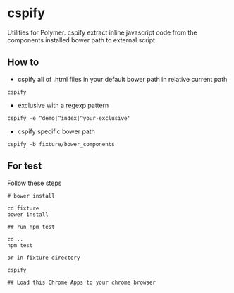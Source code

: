 # cspify

Utilities for Polymer. cspify extract inline javascript code from the components installed bower path to external script.

## How to

- cspify all of .html files in your default bower path in relative current path

```
cspify
```

- exclusive with a regexp pattern

```
cspify -e ^demo|^index|^your-exclusive'
```

- cspify specific bower path

```
cspify -b fixture/bower_components
```

## For test
Follow these steps

```
# bower install

cd fixture
bower install

## run npm test

cd ..
npm test

or in fixture directory

cspify

## Load this Chrome Apps to your chrome browser
```
